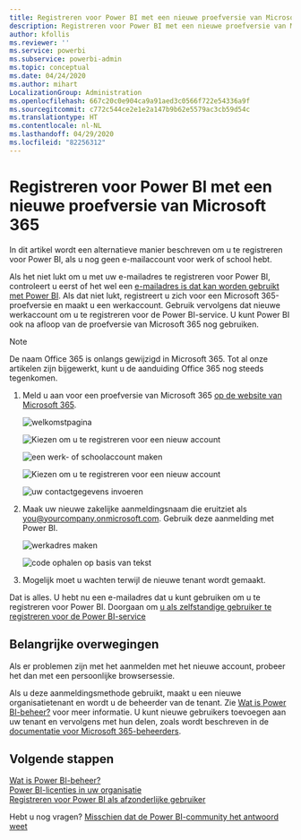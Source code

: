 ```yaml
---
title: Registreren voor Power BI met een nieuwe proefversie van Microsoft 365
description: Registreren voor Power BI met een nieuwe proefversie van Microsoft 365
author: kfollis
ms.reviewer: ''
ms.service: powerbi
ms.subservice: powerbi-admin
ms.topic: conceptual
ms.date: 04/24/2020
ms.author: mihart
LocalizationGroup: Administration
ms.openlocfilehash: 667c20c0e904ca9a91aed3c0566f722e54336a9f
ms.sourcegitcommit: c772c544ce2e1e2a147b9b62e5579ac3cb59d54c
ms.translationtype: HT
ms.contentlocale: nl-NL
ms.lasthandoff: 04/29/2020
ms.locfileid: "82256312"
---
```

# <a name="signing-up-for-power-bi-with-a-new-microsoft-365-trial"></a>Registreren voor Power BI met een nieuwe proefversie van Microsoft 365

In dit artikel wordt een alternatieve manier beschreven om u te registreren voor Power BI, als u nog geen e-mailaccount voor werk of school hebt. 

Als het niet lukt om u met uw e-mailadres te registreren voor Power BI, controleert u eerst of het wel een [e-mailadres is dat kan worden gebruikt met Power BI](service-self-service-signup-for-power-bi.md#supported-email-addresses). Als dat niet lukt, registreert u zich voor een Microsoft 365-proefversie en maakt u een werkaccount. Gebruik vervolgens dat nieuwe werkaccount om u te registreren voor de Power BI-service. U kunt Power BI ook na afloop van de proefversie van Microsoft 365 nog gebruiken.

> [!NOTE]
> De naam Office 365 is onlangs gewijzigd in Microsoft 365. Tot al onze artikelen zijn bijgewerkt, kunt u de aanduiding Office 365 nog steeds tegenkomen.

1. Meld u aan voor een proefversie van Microsoft 365 [op de website van Microsoft 365](https://www.microsoft.com/en-us/microsoft-365/business/compare-more-office-365-for-business-plans).

    ![welkomstpagina](media/service-admin-signing-up-for-power-bi-with-a-new-office-365-trial/power-bi-try-now.png)

    ![Kiezen om u te registreren voor een nieuw account](media/service-admin-signing-up-for-power-bi-with-a-new-office-365-trial/power-bi-existing.png)

    ![een werk- of schoolaccount maken](media/service-admin-signing-up-for-power-bi-with-a-new-office-365-trial/power-bi-create-email.png)

    ![Kiezen om u te registreren voor een nieuw account](media/service-admin-signing-up-for-power-bi-with-a-new-office-365-trial/power-bi-no-email.png)

    ![uw contactgegevens invoeren](media/service-admin-signing-up-for-power-bi-with-a-new-office-365-trial/power-bi-welcome-you.png)

    

1. Maak uw nieuwe zakelijke aanmeldingsnaam die eruitziet als you@yourcompany.onmicrosoft.com. Gebruik deze aanmelding met Power BI.

    ![werkadres maken](media/service-admin-signing-up-for-power-bi-with-a-new-office-365-trial/power-bi-create-address.png)

    ![code ophalen op basis van tekst](media/service-admin-signing-up-for-power-bi-with-a-new-office-365-trial/power-bi-robot.png)    

1. Mogelijk moet u wachten terwijl de nieuwe tenant wordt gemaakt. 

Dat is alles.  U hebt nu een e-mailadres dat u kunt gebruiken om u te registreren voor Power BI. Doorgaan om [u als zelfstandige gebruiker te registreren voor de Power BI-service](service-self-service-signup-for-power-bi.md)





## <a name="important-considerations"></a>Belangrijke overwegingen
Als er problemen zijn met het aanmelden met het nieuwe account, probeer het dan met een persoonlijke browsersessie.    

Als u deze aanmeldingsmethode gebruikt, maakt u een nieuwe organisatietenant en wordt u de beheerder van de tenant. Zie [Wat is Power BI-beheer?](service-admin-administering-power-bi-in-your-organization.md) voor meer informatie. U kunt nieuwe gebruikers toevoegen aan uw tenant en vervolgens met hun delen, zoals wordt beschreven in de [documentatie voor Microsoft 365-beheerders](https://support.office.com/en-sg/article/Add-users-individually-to-Office-365---Admin-Help-1970f7d6-03b5-442f-b385-5880b9c256ec).

## <a name="next-steps"></a>Volgende stappen

[Wat is Power BI-beheer?](service-admin-administering-power-bi-in-your-organization.md)  
[Power BI-licenties in uw organisatie](service-admin-licensing-organization.md)  
[Registreren voor Power BI als afzonderlijke gebruiker](service-self-service-signup-for-power-bi.md)

Hebt u nog vragen? [Misschien dat de Power BI-community het antwoord weet](https://community.powerbi.com/)